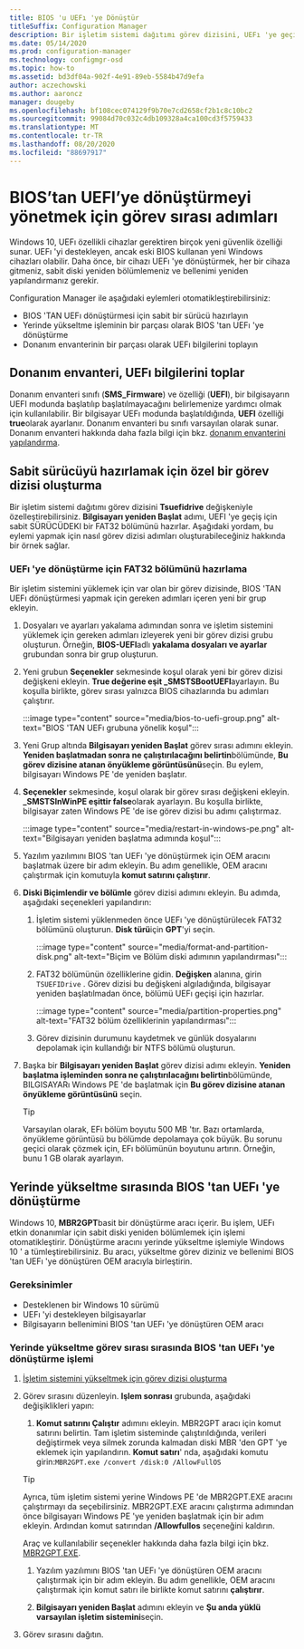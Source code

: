 ```yaml
---
title: BIOS 'u UEFı 'ye Dönüştür
titleSuffix: Configuration Manager
description: Bir işletim sistemi dağıtımı görev dizisini, UEFı 'ye geçiş için bir FAT32 bölümü hazırlamak üzere nasıl özelleştireceğinizi öğrenin.
ms.date: 05/14/2020
ms.prod: configuration-manager
ms.technology: configmgr-osd
ms.topic: how-to
ms.assetid: bd3df04a-902f-4e91-89eb-5584b47d9efa
author: aczechowski
ms.author: aaroncz
manager: dougeby
ms.openlocfilehash: bf108cec074129f9b70e7cd2658cf2b1c8c10bc2
ms.sourcegitcommit: 99084d70c032c4db109328a4ca100cd3f5759433
ms.translationtype: MT
ms.contentlocale: tr-TR
ms.lasthandoff: 08/20/2020
ms.locfileid: "88697917"
---
```

# <a name="task-sequence-steps-to-manage-bios-to-uefi-conversion"></a>BIOS’tan UEFI’ye dönüştürmeyi yönetmek için görev sırası adımları

Windows 10, UEFı özellikli cihazlar gerektiren birçok yeni güvenlik özelliği sunar. UEFı 'yi destekleyen, ancak eski BIOS kullanan yeni Windows cihazları olabilir. Daha önce, bir cihazı UEFı 'ye dönüştürmek, her bir cihaza gitmeniz, sabit diski yeniden bölümlemeniz ve bellenimi yeniden yapılandırmanız gerekir.

Configuration Manager ile aşağıdaki eylemleri otomatikleştirebilirsiniz:

- BIOS 'TAN UEFı dönüştürmesi için sabit bir sürücü hazırlayın
- Yerinde yükseltme işleminin bir parçası olarak BIOS 'tan UEFı 'ye dönüştürme
- Donanım envanterinin bir parçası olarak UEFı bilgilerini toplayın

## <a name="hardware-inventory-collects-uefi-information"></a>Donanım envanteri, UEFı bilgilerini toplar

Donanım envanteri sınıfı (**SMS_Firmware**) ve özelliği (**UEFI**), bir bilgisayarın UEFI modunda başlatılıp başlatılmayacağını belirlemenize yardımcı olmak için kullanılabilir. Bir bilgisayar UEFı modunda başlatıldığında, **UEFI** özelliği **true**olarak ayarlanır. Donanım envanteri bu sınıfı varsayılan olarak sunar. Donanım envanteri hakkında daha fazla bilgi için bkz. [donanım envanterini yapılandırma](../../core/clients/manage/inventory/configure-hardware-inventory.md).

## <a name="create-a-custom-task-sequence-to-prepare-the-hard-drive"></a>Sabit sürücüyü hazırlamak için özel bir görev dizisi oluşturma

Bir işletim sistemi dağıtımı görev dizisini **Tsuefidrive** değişkeniyle özelleştirebilirsiniz. **Bilgisayarı yeniden Başlat** adımı, UEFI 'ye geçiş için sabit SÜRÜCÜDEKI bir FAT32 bölümünü hazırlar. Aşağıdaki yordam, bu eylemi yapmak için nasıl görev dizisi adımları oluşturabileceğiniz hakkında bir örnek sağlar.

### <a name="prepare-the-fat32-partition-for-the-conversion-to-uefi"></a>UEFı 'ye dönüştürme için FAT32 bölümünü hazırlama

Bir işletim sistemini yüklemek için var olan bir görev dizisinde, BIOS 'TAN UEFı dönüştürmesi yapmak için gereken adımları içeren yeni bir grup ekleyin.

1. Dosyaları ve ayarları yakalama adımından sonra ve işletim sistemini yüklemek için gereken adımları izleyerek yeni bir görev dizisi grubu oluşturun. Örneğin, **BIOS-UEFI**adlı **yakalama dosyaları ve ayarlar** grubundan sonra bir grup oluşturun.

1. Yeni grubun **Seçenekler** sekmesinde koşul olarak yeni bir görev dizisi değişkeni ekleyin. **True değerine eşit _SMSTSBootUEFI**ayarlayın. Bu koşulla birlikte, görev sırası yalnızca BIOS cihazlarında bu adımları çalıştırır.

    :::image type="content" source="media/bios-to-uefi-group.png" alt-text="BIOS 'TAN UEFı grubuna yönelik koşul":::

1. Yeni Grup altında **Bilgisayarı yeniden Başlat** görev sırası adımını ekleyin. **Yeniden başlatmadan sonra ne çalıştırılacağını belirtin**bölümünde, **Bu görev dizisine atanan önyükleme görüntüsünü**seçin. Bu eylem, bilgisayarı Windows PE 'de yeniden başlatır.

1. **Seçenekler** sekmesinde, koşul olarak bir görev sırası değişkeni ekleyin. **_SMSTSInWinPE eşittir false**olarak ayarlayın. Bu koşulla birlikte, bilgisayar zaten Windows PE 'de ise görev dizisi bu adımı çalıştırmaz.

    :::image type="content" source="media/restart-in-windows-pe.png" alt-text="Bilgisayarı yeniden başlatma adımında koşul":::

1. Yazılım yazılımını BIOS 'tan UEFı 'ye dönüştürmek için OEM aracını başlatmak üzere bir adım ekleyin. Bu adım genellikle, OEM aracını çalıştırmak için komutuyla **komut satırını çalıştırır**.

1. **Diski Biçimlendir ve bölümle** görev dizisi adımını ekleyin. Bu adımda, aşağıdaki seçenekleri yapılandırın:

    1. İşletim sistemi yüklenmeden önce UEFı 'ye dönüştürülecek FAT32 bölümünü oluşturun. **Disk türü**için **GPT**'yi seçin.

        :::image type="content" source="media/format-and-partition-disk.png" alt-text="Biçim ve Bölüm diski adımının yapılandırması":::

    1. FAT32 bölümünün özelliklerine gidin. **Değişken** alanına, girin `TSUEFIDrive` . Görev dizisi bu değişkeni algıladığında, bilgisayar yeniden başlatılmadan önce, bölümü UEFı geçişi için hazırlar.

        :::image type="content" source="media/partition-properties.png" alt-text="FAT32 bölüm özelliklerinin yapılandırması":::

    1. Görev dizisinin durumunu kaydetmek ve günlük dosyalarını depolamak için kullandığı bir NTFS bölümü oluşturun.

1. Başka bir **Bilgisayarı yeniden Başlat** görev dizisi adımı ekleyin. **Yeniden başlatma işleminden sonra ne çalıştırılacağını belirtin**bölümünde, BILGISAYARı Windows PE 'de başlatmak için **Bu görev dizisine atanan önyükleme görüntüsünü** seçin.

    > [!TIP]
    > Varsayılan olarak, EFı bölüm boyutu 500 MB 'tır. Bazı ortamlarda, önyükleme görüntüsü bu bölümde depolamaya çok büyük. Bu sorunu geçici olarak çözmek için, EFı bölümünün boyutunu artırın. Örneğin, bunu 1 GB olarak ayarlayın.<!-- SCCMDocs#1024 -->

## <a name="convert-from-bios-to-uefi-during-in-place-upgrade"></a><a name="bkmk_ipu"></a> Yerinde yükseltme sırasında BIOS 'tan UEFı 'ye dönüştürme

Windows 10, **MBR2GPT**basit bir dönüştürme aracı içerir. Bu işlem, UEFı etkin donanımlar için sabit diski yeniden bölümlemek için işlemi otomatikleştirir. Dönüştürme aracını yerinde yükseltme işlemiyle Windows 10 ' a tümleştirebilirsiniz. Bu aracı, yükseltme görev diziniz ve bellenimi BIOS 'tan UEFı 'ye dönüştüren OEM aracıyla birleştirin.

### <a name="requirements"></a>Gereksinimler

- Desteklenen bir Windows 10 sürümü
- UEFı 'yi destekleyen bilgisayarlar
- Bilgisayarın bellenimini BIOS 'tan UEFı 'ye dönüştüren OEM aracı

### <a name="process-to-convert-from-bios-to-uefi-during-an-in-place-upgrade-task-sequence"></a>Yerinde yükseltme görev sırası sırasında BIOS 'tan UEFı 'ye dönüştürme işlemi

1. [İşletim sistemini yükseltmek için görev dizisi oluşturma](create-a-task-sequence-to-upgrade-an-operating-system.md)

1. Görev sırasını düzenleyin. **Işlem sonrası** grubunda, aşağıdaki değişiklikleri yapın:

    1. **Komut satırını Çalıştır** adımını ekleyin. MBR2GPT aracı için komut satırını belirtin. Tam işletim sisteminde çalıştırıldığında, verileri değiştirmek veya silmek zorunda kalmadan diski MBR 'den GPT 'ye eklemek için yapılandırın. **Komut satırı**' nda, aşağıdaki komutu girin:`MBR2GPT.exe /convert /disk:0 /AllowFullOS`

    > [!TIP]
    > Ayrıca, tüm işletim sistemi yerine Windows PE 'de MBR2GPT.EXE aracını çalıştırmayı da seçebilirsiniz. MBR2GPT.EXE aracını çalıştırma adımından önce bilgisayarı Windows PE 'ye yeniden başlatmak için bir adım ekleyin. Ardından komut satırından **/Allowfullos** seçeneğini kaldırın.

    Araç ve kullanılabilir seçenekler hakkında daha fazla bilgi için bkz. [MBR2GPT.EXE](/windows/deployment/mbr-to-gpt).

    1. Yazılım yazılımını BIOS 'tan UEFı 'ye dönüştüren OEM aracını çalıştırmak için bir adım ekleyin. Bu adım genellikle, OEM aracını çalıştırmak için komut satırı ile birlikte komut satırını **çalıştırır**.

    1. **Bilgisayarı yeniden Başlat** adımını ekleyin ve **Şu anda yüklü varsayılan işletim sistemini**seçin.

1. Görev sırasını dağıtın.